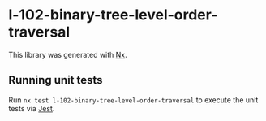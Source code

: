 # l-102-binary-tree-level-order-traversal

This library was generated with [Nx](https://nx.dev).

## Running unit tests

Run `nx test l-102-binary-tree-level-order-traversal` to execute the unit tests via [Jest](https://jestjs.io).
